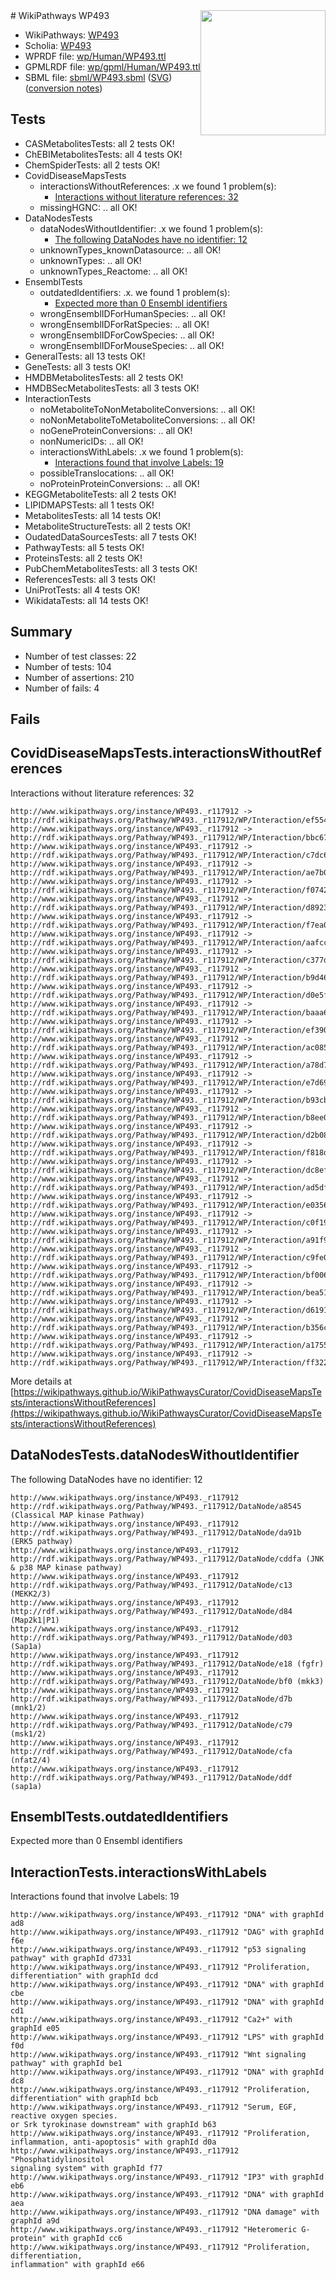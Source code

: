<img style="float: right; width: 200px" src="../logo.png" />
# WikiPathways WP493

* WikiPathways: [WP493](https://identifiers.org/wikipathways:WP493)
* Scholia: [WP493](https://scholia.toolforge.org/wikipathways/WP493)
* WPRDF file: [wp/Human/WP493.ttl](../wp/Human/WP493.ttl)
* GPMLRDF file: [wp/gpml/Human/WP493.ttl](../wp/gpml/Human/WP493.ttl)
* SBML file: [sbml/WP493.sbml](../sbml/WP493.sbml) ([SVG](../sbml/WP493.svg)) ([conversion notes](../sbml/WP493.txt))

## Tests
* CASMetabolitesTests: all 2 tests OK!
* ChEBIMetabolitesTests: all 4 tests OK!
* ChemSpiderTests: all 2 tests OK!
* CovidDiseaseMapsTests
    * interactionsWithoutReferences: .x we found 1 problem(s):
        * [Interactions without literature references: 32](#9701cd21)
    * missingHGNC: .. all OK!
* DataNodesTests
    * dataNodesWithoutIdentifier: .x we found 1 problem(s):
        * [The following DataNodes have no identifier: 12](#8792c492)
    * unknownTypes_knownDatasource: .. all OK!
    * unknownTypes: .. all OK!
    * unknownTypes_Reactome: .. all OK!
* EnsemblTests
    * outdatedIdentifiers: .x. we found 1 problem(s):
        * [Expected more than 0 Ensembl identifiers](#f44398b7)
    * wrongEnsemblIDForHumanSpecies: .. all OK!
    * wrongEnsemblIDForRatSpecies: .. all OK!
    * wrongEnsemblIDForCowSpecies: .. all OK!
    * wrongEnsemblIDForMouseSpecies: .. all OK!
* GeneralTests: all 13 tests OK!
* GeneTests: all 3 tests OK!
* HMDBMetabolitesTests: all 2 tests OK!
* HMDBSecMetabolitesTests: all 3 tests OK!
* InteractionTests
    * noMetaboliteToNonMetaboliteConversions: .. all OK!
    * noNonMetaboliteToMetaboliteConversions: .. all OK!
    * noGeneProteinConversions: .. all OK!
    * nonNumericIDs: .. all OK!
    * interactionsWithLabels: .x we found 1 problem(s):
        * [Interactions found that involve Labels: 19](#fe97a8c1)
    * possibleTranslocations: .. all OK!
    * noProteinProteinConversions: .. all OK!
* KEGGMetaboliteTests: all 2 tests OK!
* LIPIDMAPSTests: all 1 tests OK!
* MetabolitesTests: all 14 tests OK!
* MetaboliteStructureTests: all 2 tests OK!
* OudatedDataSourcesTests: all 7 tests OK!
* PathwayTests: all 5 tests OK!
* ProteinsTests: all 2 tests OK!
* PubChemMetabolitesTests: all 3 tests OK!
* ReferencesTests: all 3 tests OK!
* UniProtTests: all 4 tests OK!
* WikidataTests: all 14 tests OK!


## Summary

* Number of test classes: 22
* Number of tests: 104
* Number of assertions: 210
* Number of fails: 4

## Fails

<a name="9701cd21" />

## CovidDiseaseMapsTests.interactionsWithoutReferences

Interactions without literature references: 32
```
http://www.wikipathways.org/instance/WP493._r117912 -> http://rdf.wikipathways.org/Pathway/WP493._r117912/WP/Interaction/ef554
http://www.wikipathways.org/instance/WP493._r117912 -> http://rdf.wikipathways.org/Pathway/WP493._r117912/WP/Interaction/bbc67
http://www.wikipathways.org/instance/WP493._r117912 -> http://rdf.wikipathways.org/Pathway/WP493._r117912/WP/Interaction/c7dc6
http://www.wikipathways.org/instance/WP493._r117912 -> http://rdf.wikipathways.org/Pathway/WP493._r117912/WP/Interaction/ae7b0
http://www.wikipathways.org/instance/WP493._r117912 -> http://rdf.wikipathways.org/Pathway/WP493._r117912/WP/Interaction/f0742
http://www.wikipathways.org/instance/WP493._r117912 -> http://rdf.wikipathways.org/Pathway/WP493._r117912/WP/Interaction/d8923
http://www.wikipathways.org/instance/WP493._r117912 -> http://rdf.wikipathways.org/Pathway/WP493._r117912/WP/Interaction/f7ea0
http://www.wikipathways.org/instance/WP493._r117912 -> http://rdf.wikipathways.org/Pathway/WP493._r117912/WP/Interaction/aafcc
http://www.wikipathways.org/instance/WP493._r117912 -> http://rdf.wikipathways.org/Pathway/WP493._r117912/WP/Interaction/c377d
http://www.wikipathways.org/instance/WP493._r117912 -> http://rdf.wikipathways.org/Pathway/WP493._r117912/WP/Interaction/b9d46
http://www.wikipathways.org/instance/WP493._r117912 -> http://rdf.wikipathways.org/Pathway/WP493._r117912/WP/Interaction/d0e5f
http://www.wikipathways.org/instance/WP493._r117912 -> http://rdf.wikipathways.org/Pathway/WP493._r117912/WP/Interaction/baaa6
http://www.wikipathways.org/instance/WP493._r117912 -> http://rdf.wikipathways.org/Pathway/WP493._r117912/WP/Interaction/ef390
http://www.wikipathways.org/instance/WP493._r117912 -> http://rdf.wikipathways.org/Pathway/WP493._r117912/WP/Interaction/ac085
http://www.wikipathways.org/instance/WP493._r117912 -> http://rdf.wikipathways.org/Pathway/WP493._r117912/WP/Interaction/a78d7
http://www.wikipathways.org/instance/WP493._r117912 -> http://rdf.wikipathways.org/Pathway/WP493._r117912/WP/Interaction/e7d69
http://www.wikipathways.org/instance/WP493._r117912 -> http://rdf.wikipathways.org/Pathway/WP493._r117912/WP/Interaction/b93cb
http://www.wikipathways.org/instance/WP493._r117912 -> http://rdf.wikipathways.org/Pathway/WP493._r117912/WP/Interaction/b8ee0
http://www.wikipathways.org/instance/WP493._r117912 -> http://rdf.wikipathways.org/Pathway/WP493._r117912/WP/Interaction/d2b08
http://www.wikipathways.org/instance/WP493._r117912 -> http://rdf.wikipathways.org/Pathway/WP493._r117912/WP/Interaction/f818d
http://www.wikipathways.org/instance/WP493._r117912 -> http://rdf.wikipathways.org/Pathway/WP493._r117912/WP/Interaction/dc8ef
http://www.wikipathways.org/instance/WP493._r117912 -> http://rdf.wikipathways.org/Pathway/WP493._r117912/WP/Interaction/ad5df
http://www.wikipathways.org/instance/WP493._r117912 -> http://rdf.wikipathways.org/Pathway/WP493._r117912/WP/Interaction/e0356
http://www.wikipathways.org/instance/WP493._r117912 -> http://rdf.wikipathways.org/Pathway/WP493._r117912/WP/Interaction/c0f19
http://www.wikipathways.org/instance/WP493._r117912 -> http://rdf.wikipathways.org/Pathway/WP493._r117912/WP/Interaction/a91f9
http://www.wikipathways.org/instance/WP493._r117912 -> http://rdf.wikipathways.org/Pathway/WP493._r117912/WP/Interaction/c9fe0
http://www.wikipathways.org/instance/WP493._r117912 -> http://rdf.wikipathways.org/Pathway/WP493._r117912/WP/Interaction/bf006
http://www.wikipathways.org/instance/WP493._r117912 -> http://rdf.wikipathways.org/Pathway/WP493._r117912/WP/Interaction/bea51
http://www.wikipathways.org/instance/WP493._r117912 -> http://rdf.wikipathways.org/Pathway/WP493._r117912/WP/Interaction/d6191
http://www.wikipathways.org/instance/WP493._r117912 -> http://rdf.wikipathways.org/Pathway/WP493._r117912/WP/Interaction/b356c
http://www.wikipathways.org/instance/WP493._r117912 -> http://rdf.wikipathways.org/Pathway/WP493._r117912/WP/Interaction/a1755
http://www.wikipathways.org/instance/WP493._r117912 -> http://rdf.wikipathways.org/Pathway/WP493._r117912/WP/Interaction/ff322
```

More details at [https://wikipathways.github.io/WikiPathwaysCurator/CovidDiseaseMapsTests/interactionsWithoutReferences](https://wikipathways.github.io/WikiPathwaysCurator/CovidDiseaseMapsTests/interactionsWithoutReferences)

<a name="8792c492" />

## DataNodesTests.dataNodesWithoutIdentifier

The following DataNodes have no identifier: 12
```
http://www.wikipathways.org/instance/WP493._r117912 http://rdf.wikipathways.org/Pathway/WP493._r117912/DataNode/a8545 (Classical MAP kinase Pathway)
http://www.wikipathways.org/instance/WP493._r117912 http://rdf.wikipathways.org/Pathway/WP493._r117912/DataNode/da91b (ERK5 pathway)
http://www.wikipathways.org/instance/WP493._r117912 http://rdf.wikipathways.org/Pathway/WP493._r117912/DataNode/cddfa (JNK & p38 MAP kinase pathway)
http://www.wikipathways.org/instance/WP493._r117912 http://rdf.wikipathways.org/Pathway/WP493._r117912/DataNode/c13 (MEKK2/3)
http://www.wikipathways.org/instance/WP493._r117912 http://rdf.wikipathways.org/Pathway/WP493._r117912/DataNode/d84 (Map2k1|P1)
http://www.wikipathways.org/instance/WP493._r117912 http://rdf.wikipathways.org/Pathway/WP493._r117912/DataNode/d03 (Sap1a)
http://www.wikipathways.org/instance/WP493._r117912 http://rdf.wikipathways.org/Pathway/WP493._r117912/DataNode/e18 (fgfr)
http://www.wikipathways.org/instance/WP493._r117912 http://rdf.wikipathways.org/Pathway/WP493._r117912/DataNode/bf0 (mkk3)
http://www.wikipathways.org/instance/WP493._r117912 http://rdf.wikipathways.org/Pathway/WP493._r117912/DataNode/d7b (mnk1/2)
http://www.wikipathways.org/instance/WP493._r117912 http://rdf.wikipathways.org/Pathway/WP493._r117912/DataNode/c79 (msk1/2)
http://www.wikipathways.org/instance/WP493._r117912 http://rdf.wikipathways.org/Pathway/WP493._r117912/DataNode/cfa (nfat2/4)
http://www.wikipathways.org/instance/WP493._r117912 http://rdf.wikipathways.org/Pathway/WP493._r117912/DataNode/ddf (sap1a)
```

<a name="f44398b7" />

## EnsemblTests.outdatedIdentifiers

Expected more than 0 Ensembl identifiers
<a name="fe97a8c1" />

## InteractionTests.interactionsWithLabels

Interactions found that involve Labels: 19
```
http://www.wikipathways.org/instance/WP493._r117912 "DNA" with graphId ad8
http://www.wikipathways.org/instance/WP493._r117912 "DAG" with graphId f6e
http://www.wikipathways.org/instance/WP493._r117912 "p53 signaling pathway" with graphId d7331
http://www.wikipathways.org/instance/WP493._r117912 "Proliferation, differentiation" with graphId dcd
http://www.wikipathways.org/instance/WP493._r117912 "DNA" with graphId cbe
http://www.wikipathways.org/instance/WP493._r117912 "DNA" with graphId cd1
http://www.wikipathways.org/instance/WP493._r117912 "Ca2+" with graphId e05
http://www.wikipathways.org/instance/WP493._r117912 "LPS" with graphId f0d
http://www.wikipathways.org/instance/WP493._r117912 "Wnt signaling pathway" with graphId be1
http://www.wikipathways.org/instance/WP493._r117912 "DNA" with graphId dc8
http://www.wikipathways.org/instance/WP493._r117912 "Proliferation, differentiation" with graphId bcb
http://www.wikipathways.org/instance/WP493._r117912 "Serum, EGF,
reactive oxygen species.
or Srk tyrokinase downstream" with graphId b63
http://www.wikipathways.org/instance/WP493._r117912 "Proliferation, inflammation, anti-apoptosis" with graphId d0a
http://www.wikipathways.org/instance/WP493._r117912 "Phosphatidylinositol
signaling system" with graphId f77
http://www.wikipathways.org/instance/WP493._r117912 "IP3" with graphId eb6
http://www.wikipathways.org/instance/WP493._r117912 "DNA" with graphId aea
http://www.wikipathways.org/instance/WP493._r117912 "DNA damage" with graphId a9d
http://www.wikipathways.org/instance/WP493._r117912 "Heteromeric G-protein" with graphId cc6
http://www.wikipathways.org/instance/WP493._r117912 "Proliferation, differentiation,
inflammation" with graphId e66
```

